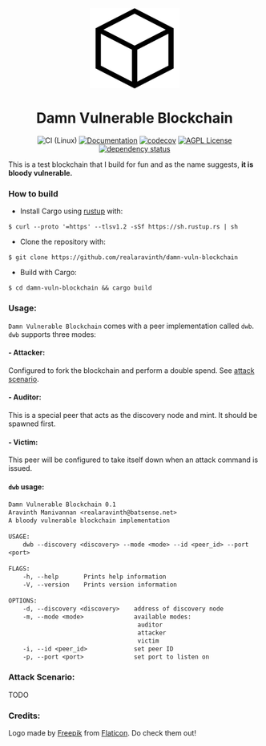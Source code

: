 <div align="center">
<img src="assets/block.svg" alt="Wagon" width="180" height="160" />

# Damn Vulnerable Blockchain

![CI (Linux)](<https://github.com/realaravinth/damn-vuln-blockchain/workflows/CI%20(Linux)/badge.svg>)
[![Documentation](https://img.shields.io/badge/Docs-master-blue)](https://realaravinth.github.io/damn-vuln-blockchain/damn_vuln_blockchain/index.html)
[![codecov](https://codecov.io/gh/realaravinth/damn-vuln-blockchain/branch/master/graph/badge.svg?token=ZgkisU6TWX)](https://codecov.io/gh/realaravinth/damn-vuln-blockchain)
[![AGPL License](https://img.shields.io/badge/license-AGPL-blue.svg)](http://www.gnu.org/licenses/agpl-3.0)
[![dependency status](https://deps.rs/repo/github/realaravinth/damn-vuln-blockchain/status.svg)](https://deps.rs/repo/github/realaravinth/damn-vuln-blockchain)

</div>

This is a test blockchain that I build for fun and as the name
suggests, **it is bloody vulnerable.**

### How to build

- Install Cargo using [rustup](https://rustup.rs/) with:

```
$ curl --proto '=https' --tlsv1.2 -sSf https://sh.rustup.rs | sh
```

- Clone the repository with:

```
$ git clone https://github.com/realaravinth/damn-vuln-blockchain
```

- Build with Cargo:

```
$ cd damn-vuln-blockchain && cargo build
```

### Usage:

`Damn Vulnerable Blockchain` comes with a peer implementation called
`dwb`. `dwb` supports three modes:

#### - Attacker:

Configured to fork the blockchain and perform a double spend. See
[attack scenario](#attack-scenario%3A).

#### - Auditor:

This is a special peer that acts as the discovery node and
mint. It should be spawned first.

#### - Victim:

This peer will be configured to take itself down when an attack command
is issued.


#### `dwb` usage:

```
Damn Vulnerable Blockchain 0.1
Aravinth Manivannan <realaravinth@batsense.net>
A bloody vulnerable blockchain implementation

USAGE:
    dwb --discovery <discovery> --mode <mode> --id <peer_id> --port <port>

FLAGS:
    -h, --help       Prints help information
    -V, --version    Prints version information

OPTIONS:
    -d, --discovery <discovery>    address of discovery node
    -m, --mode <mode>              available modes:
                                   	auditor
                                   	attacker
                                   	victim
    -i, --id <peer_id>             set peer ID
    -p, --port <port>              set port to listen on

```

### Attack Scenario:

TODO

### Credits:

Logo made by [Freepik](https://www.flaticon.com/authors/freepik) from
[Flaticon](https://www.flaticon.com). Do check them out!
